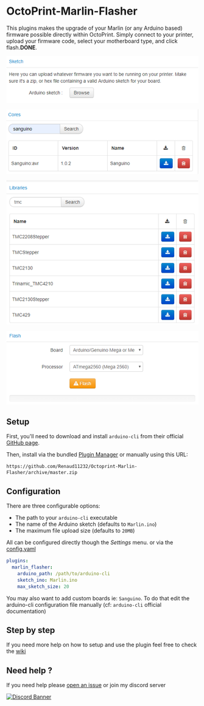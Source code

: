 # OctoPrint-Marlin-Flasher

This plugins makes the upgrade of your Marlin (or any Arduino based) firmware possible directly within OctoPrint.
Simply connect to your printer, upload your firmware code, select your motherboard type, and click flash.**DONE**.

![sketch](extras/assets/img/plugins/marlin_flasher/sketch.png)

![cores](extras/assets/img/plugins/marlin_flasher/cores.png)

![libraries](extras/assets/img/plugins/marlin_flasher/libraries.png)

![flash](extras/assets/img/plugins/marlin_flasher/flash.png)

## Setup

First, you'll need to download and install `arduino-cli` from their official [GitHub page](https://github.com/arduino/arduino-cli).

Then, install via the bundled [Plugin Manager](https://github.com/foosel/OctoPrint/wiki/Plugin:-Plugin-Manager)
or manually using this URL:

    https://github.com/Renaud11232/Octoprint-Marlin-Flasher/archive/master.zip

## Configuration

There are three configurable options:
* The path to your `arduino-cli` executable
* The name of the Arduino sketch (defaults to `Marlin.ino`)
* The maximum file upload size (defaults to `20MB`)

All can be configured directly though the *Settings* menu. or via the [config.yaml](https://docs.octoprint.org/en/master/configuration/config_yaml.html)

```yaml
plugins:
  marlin_flasher:
    arduino_path: /path/to/arduino-cli
    sketch_ino: Marlin.ino
    max_sketch_size: 20
```

You may also want to add custom boards ie: `Sanguino`. To do that edit the arduino-cli configuration file manually (cf: `arduino-cli` official documentation)

## Step by step

If you need more help on how to setup and use the plugin feel free to check the [wiki](https://github.com/Renaud11232/OctoPrint-Marlin-Flasher/wiki)

## Need help ?

If you need help please [open an issue](https://github.com/Renaud11232/OctoPrint-Marlin-Flasher/issues/new) or join my discord server

[![Discord Banner](https://discordapp.com/api/guilds/569257302184689674/widget.png?style=banner2)](https://discord.gg/evMfXwT)
